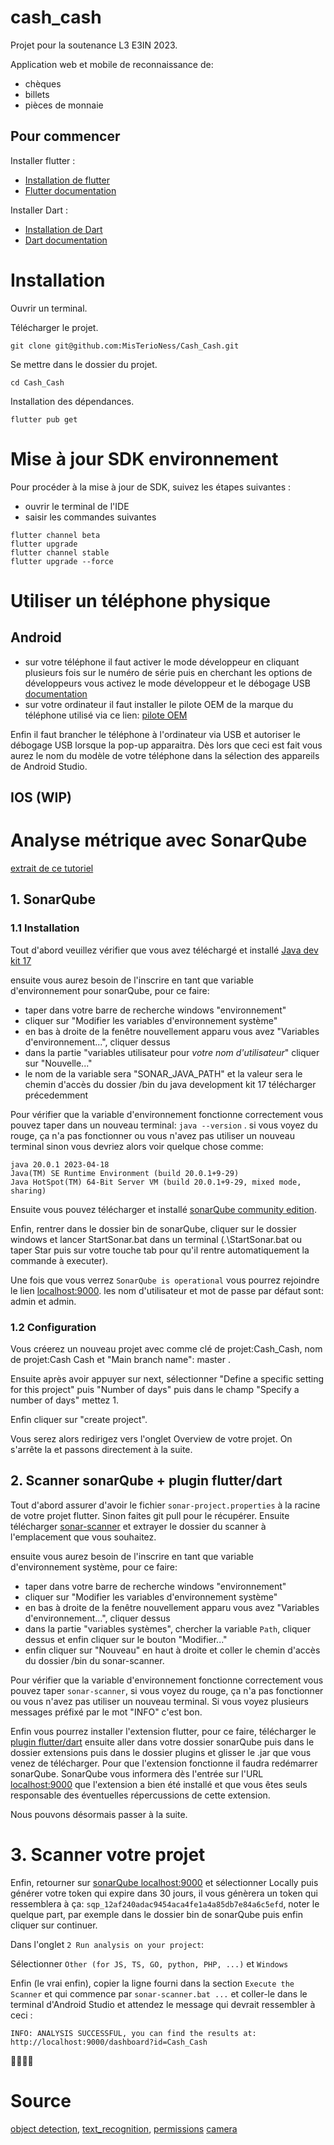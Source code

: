 # cash_cash

Projet pour la soutenance L3 E3IN 2023.

Application web et mobile de reconnaissance de:
- chèques
- billets
- pièces de monnaie

## Pour commencer 

Installer flutter :
- [Installation de flutter](https://docs.flutter.dev/get-started/install)
- [Flutter documentation](https://docs.flutter.dev/)

Installer Dart :
- [Installation de Dart](https://dart.dev/get-dart)
- [Dart documentation](https://dart.dev/guides)
    
# Installation
Ouvrir un terminal.

Télécharger le projet.
```console
git clone git@github.com:MisTerioNess/Cash_Cash.git
```

Se mettre dans le dossier du projet.
```console
cd Cash_Cash
```

Installation des dépendances.
```console
flutter pub get
```
# Mise à jour SDK environnement 
Pour procéder à la mise à jour de SDK, suivez les étapes suivantes : 
- ouvrir le terminal de l'IDE
- saisir les commandes suivantes 
```console 
flutter channel beta 
flutter upgrade
flutter channel stable
flutter upgrade --force  
```

# Utiliser un téléphone physique

## Android

- sur votre téléphone 
il faut activer le mode développeur en cliquant plusieurs fois sur le numéro de série puis
en cherchant les options de développeurs vous activez le mode développeur et le débogage USB
[documentation](https://developer.android.com/studio/debug/dev-options?hl=fr)
- sur votre ordinateur
il faut installer le pilote OEM de la marque du téléphone utilisé via ce lien:
[pilote OEM](https://developer.android.com/studio/run/oem-usb?hl=fr#Drivers)

Enfin il faut brancher le téléphone à l'ordinateur via USB et autoriser le débogage USB lorsque
la pop-up apparaitra. 
Dès lors que ceci est fait vous aurez le nom du modèle de votre téléphone dans la sélection des appareils de Android Studio.

## IOS (WIP)

# Analyse métrique avec SonarQube
[extrait de ce tutoriel](https://docs.sonarqube.org/latest/try-out-sonarqube/)

## 1. SonarQube

### 1.1 Installation

Tout d'abord veuillez vérifier que vous avez téléchargé et installé [Java dev kit 17](https://adoptium.net/en-GB/temurin/releases/?version=17)

ensuite vous aurez besoin de l'inscrire en tant que variable d'environnement pour sonarQube, pour ce faire:

- taper dans votre barre de recherche windows "environnement"
- cliquer sur "Modifier les variables d'environnement système"
- en bas à droite de la fenêtre nouvellement apparu vous avez "Variables d'environnement...", cliquer dessus
- dans la partie "variables utilisateur pour *votre nom d'utilisateur*" cliquer sur "Nouvelle..."
- le nom de la variable sera "SONAR_JAVA_PATH" et la valeur sera le chemin d'accès du dossier /bin du java development kit 17 télécharger précedemment

Pour vérifier que la variable d'environnement fonctionne correctement vous pouvez taper dans un nouveau terminal: ``java --version`` . si vous voyez du rouge, ça n'a pas fonctionner ou vous n'avez pas utiliser un nouveau terminal sinon
vous devriez alors voir quelque chose comme:
```
java 20.0.1 2023-04-18
Java(TM) SE Runtime Environment (build 20.0.1+9-29)
Java HotSpot(TM) 64-Bit Server VM (build 20.0.1+9-29, mixed mode, sharing)
```

Ensuite vous pouvez télécharger et installé [sonarQube community edition](https://binaries.sonarsource.com/Distribution/sonarqube/sonarqube-10.1.0.73491.zip).

Enfin, rentrer dans le dossier bin de sonarQube, cliquer sur le dossier windows et lancer StartSonar.bat dans un terminal (.\StartSonar.bat ou taper Star puis sur votre touche tab pour qu'il rentre automatiquement la commande à executer).

Une fois que vous verrez `SonarQube is operational` vous pourrez rejoindre le lien [localhost:9000](http://localhost:9000/).
les nom d'utilisateur et mot de passe par défaut sont: admin et admin.

### 1.2 Configuration

Vous créerez un nouveau projet avec comme clé de projet:Cash_Cash, nom de projet:Cash Cash et "Main branch name": master .

Ensuite après avoir appuyer sur next, sélectionner "Define a specific setting for this project" puis "Number of days" puis dans le champ "Specify a number of days" mettez 1.

Enfin cliquer sur "create project".

Vous serez alors redirigez vers l'onglet Overview de votre projet. On s'arrête la et passons directement à la suite.

## 2. Scanner sonarQube + plugin flutter/dart

Tout d'abord assurer d'avoir le fichier `sonar-project.properties` à la racine de votre projet flutter. Sinon faites git pull pour le récupérer.
Ensuite télécharger [sonar-scanner](https://binaries.sonarsource.com/Distribution/sonar-scanner-cli/sonar-scanner-cli-4.8.0.2856-windows.zip) et extrayer le dossier du scanner à l'emplacement que vous souhaitez.

ensuite vous aurez besoin de l'inscrire en tant que variable d'environnement système, pour ce faire:

- taper dans votre barre de recherche windows "environnement"
- cliquer sur "Modifier les variables d'environnement système"
- en bas à droite de la fenêtre nouvellement apparu vous avez "Variables d'environnement...", cliquer dessus
- dans la partie "variables systèmes", chercher la variable `Path`, cliquer dessus et enfin cliquer sur le bouton "Modifier..."
- enfin cliquer sur "Nouveau" en haut à droite et coller le chemin d'accès du dossier /bin du sonar-scanner.

Pour vérifier que la variable d'environnement fonctionne correctement vous pouvez taper `sonar-scanner`, si vous voyez du rouge, ça n'a pas fonctionner ou vous n'avez pas utiliser un nouveau terminal. Si vous voyez plusieurs messages préfixé par le mot "INFO" c'est bon.

Enfin vous pourrez installer l'extension flutter, pour ce faire, télécharger le
[plugin flutter/dart](https://github.com/insideapp-oss/sonar-flutter/releases/tag/0.5.0)
ensuite aller dans votre dossier sonarQube puis dans le dossier extensions puis dans le dossier plugins et glisser le .jar que vous venez de télécharger. Pour que l'extension fonctionne il faudra redémarrer sonarQube. SonarQube vous informera dès l'entrée sur l'URL [localhost:9000](http://localhost:9000/) que l'extension a bien été installé et que vous êtes seuls responsable des éventuelles répercussions de cette extension.

Nous pouvons désormais passer à la suite.

# 3. Scanner votre projet

Enfin, retourner sur [sonarQube localhost:9000](http://localhost:9000) et sélectionner Locally puis générer votre token qui expire dans 30 jours, il vous génèrera un token qui ressemblera à ça: ``sqp_12af240adac9454aca4fe1a4a85db7e84a6c5efd``, noter le quelque part, par exemple dans le dossier bin de sonarQube puis enfin cliquer sur continuer.

Dans l'onglet ``2 Run analysis on your project``:

Sélectionner ``Other (for JS, TS, GO, python, PHP, ...)`` et ``Windows``

Enfin (le vrai enfin), copier la ligne fourni dans la section ``Execute the Scanner`` et qui commence par ``sonar-scanner.bat ...`` et coller-le dans le terminal d'Android Studio et attendez le message qui devrait ressembler à ceci :

``INFO: ANALYSIS SUCCESSFUL, you can find the results at: http://localhost:9000/dashboard?id=Cash_Cash``

🥳🥳🥳🥳

# Source

[object detection](https://pub.dev/packages/google_mlkit_object_detection),
[text_recognition](https://pub.dev/packages/google_mlkit_text_recognition),
[permissions](https://developer.android.com/training/permissions/declaring?hl=fr)
[camera](https://github.com/googlesamples/mlkit/tree/master/android/vision-quickstart)
